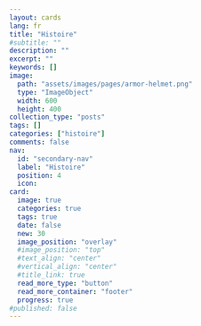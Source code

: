 ```yaml
---
layout: cards
lang: fr
title: "Histoire"
#subtitle: ""
description: ""
excerpt: ""
keywords: []
image:
  path: "assets/images/pages/armor-helmet.png"
  type: "ImageObject"
  width: 600
  height: 400
collection_type: "posts"
tags: []
categories: ["histoire"]
comments: false
nav:
  id: "secondary-nav"
  label: "Histoire"
  position: 4
  icon:
card:
  image: true
  categories: true
  tags: true
  date: false
  new: 30
  image_position: "overlay"
  #image_position: "top"
  #text_align: "center"
  #vertical_align: "center"
  #title_link: true
  read_more_type: "button"
  read_more_container: "footer"
  progress: true
#published: false
---
```

